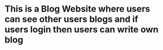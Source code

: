 # This is a Blog Website where users can see other users blogs and if users login then users can write own blog
